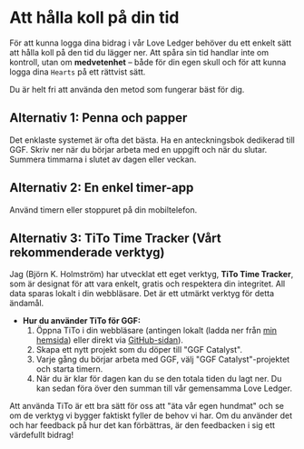 <!-- This file is automatically copied from documentation/onboarding/sv/foundational/time-tracking.md -->

# **Att hålla koll på din tid**

För att kunna logga dina bidrag i vår Love Ledger behöver du ett enkelt sätt att hålla koll på den tid du lägger ner. Att spåra sin tid handlar inte om kontroll, utan om **medvetenhet** – både för din egen skull och för att kunna logga dina `Hearts` på ett rättvist sätt.

Du är helt fri att använda den metod som fungerar bäst för dig.

## **Alternativ 1: Penna och papper**

Det enklaste systemet är ofta det bästa. Ha en anteckningsbok dedikerad till GGF. Skriv ner när du börjar arbeta med en uppgift och när du slutar. Summera timmarna i slutet av dagen eller veckan.

## **Alternativ 2: En enkel timer-app**

Använd timern eller stoppuret på din mobiltelefon.

## **Alternativ 3: TiTo Time Tracker (Vårt rekommenderade verktyg)**

Jag (Björn K. Holmström) har utvecklat ett eget verktyg, **TiTo Time Tracker**, som är designat för att vara enkelt, gratis och respektera din integritet. All data sparas lokalt i din webbläsare. Det är ett utmärkt verktyg för detta ändamål.

* **Hur du använder TiTo för GGF:**
    1.  Öppna TiTo i din webbläsare (antingen lokalt (ladda ner från [min hemsida](https://bjornkennethholmstrom.wordpress.com/tito/)) eller direkt via [GitHub-sidan](https://bjornkennethholmstrom.github.io/TiTo/)).
    2.  Skapa ett nytt projekt som du döper till "GGF Catalyst".
    3.  Varje gång du börjar arbeta med GGF, välj "GGF Catalyst"-projektet och starta timern.
    4.  När du är klar för dagen kan du se den totala tiden du lagt ner. Du kan sedan föra över den summan till vår gemensamma Love Ledger.

Att använda TiTo är ett bra sätt för oss att "äta vår egen hundmat" och se om de verktyg vi bygger faktiskt fyller de behov vi har. Om du använder det och har feedback på hur det kan förbättras, är den feedbacken i sig ett värdefullt bidrag!
